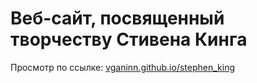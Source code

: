 # Веб-сайт, посвященный творчеству Стивена Кинга
Просмотр по ссылке: <a href="vganinn.github.io/stephen_king">vganinn.github.io/stephen_king</a>
